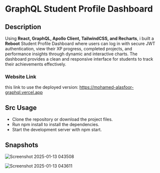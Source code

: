 # GraphQL Student Profile Dashboard

## Description

Using **React, GraphQL, Apollo Client, TailwindCSS, and Recharts**, i built a **Reboot** Student Profile Dashboard where users can log in with secure JWT authentication, view their XP progress, completed projects, and performance insights through dynamic and interactive charts. The dashboard provides a clean and responsive interface for students to track their achievements effectively.

### Website Link

this link to use the deployed version:   https://mohamed-alasfoor-graphql.vercel.app

## Src Usage

- Clone the repository or download the project files.
- Run npm install to install the dependencies.
- Start the development server with npm start.

## Snapshots

![Screenshot 2025-01-13 043508](https://github.com/user-attachments/assets/97468850-1002-47ad-87c9-54bf9cc9a16b)

![Screenshot 2025-01-13 043611](https://github.com/user-attachments/assets/64827562-217e-4256-93af-7cf6da9cda86)
